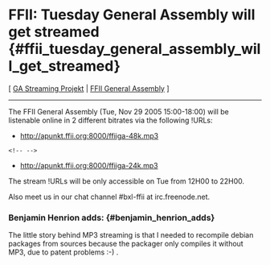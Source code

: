 # FFII: Tuesday General Assembly will get streamed {#ffii_tuesday_general_assembly_will_get_streamed}

\[ [ GA Streaming Projekt](FfiiKonvStream0511En "wikilink") \| [ FFII
General Assembly](FfiiKonv0511En "wikilink") \]

------------------------------------------------------------------------

The FFII General Assembly (Tue, Nov 29 2005 15:00-18:00) will be
listenable online in 2 different bitrates via the following !URLs:

-   <http://apunkt.ffii.org:8000/ffiiga-48k.mp3>

```{=html}
<!-- -->
```
-   <http://apunkt.ffii.org:8000/ffiiga-24k.mp3>

The stream !URLs will be only accessible on Tue from 12H00 to 22H00.

Also meet us in our chat channel #bxl-ffii at irc.freenode.net.

### Benjamin Henrion adds: {#benjamin_henrion_adds}

The little story behind MP3 streaming is that I needed to recompile
debian packages from sources because the packager only compiles it
without MP3, due to patent problems :-) .
